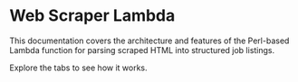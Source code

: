 # Web Scraper Lambda

This documentation covers the architecture and features of the Perl-based Lambda function for parsing scraped HTML into structured job listings.

Explore the tabs to see how it works.
